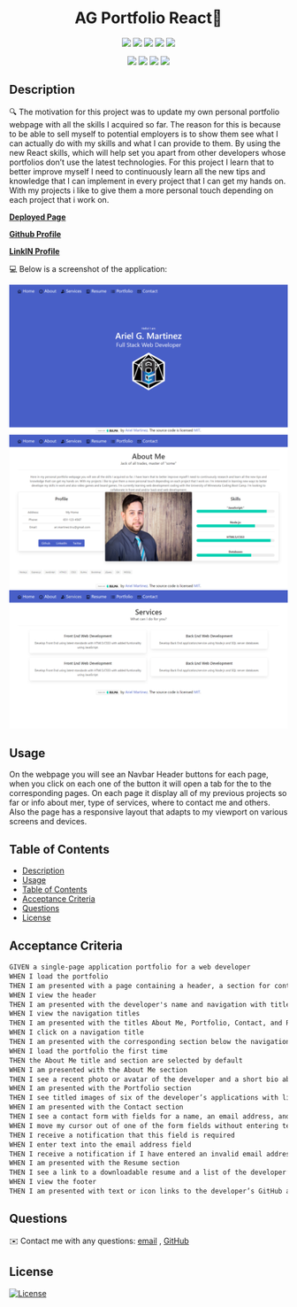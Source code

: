 <h1 align="center">AG Portfolio React👋</h1>
  
<p align="center">
    <img src="https://img.shields.io/github/repo-size/arielo5/AG-Portfolio-react" />
    <img src="https://img.shields.io/github/languages/top/arielo5/AG-Portfolio-react"  />
    <img src="https://img.shields.io/github/issues/arielo5/AG-Portfolio-react" />
    <img src="https://img.shields.io/github/last-commit/arielo5/AG-Portfolio-react" >
    <a href="https://github.com/arielo5"><img src="https://img.shields.io/github/followers/arielo5?style=social" target="_blank" /></a>
    
</p>

<p align="center">
    <img src="https://img.shields.io/badge/Bulma-yellow" />
    <img src="https://img.shields.io/badge/HTML-orange" />
    <img src="https://img.shields.io/badge/CSS3-blue"  />
    <img src="https://img.shields.io/badge/React-g" />
</p>

## Description

🔍 The motivation for this project was to update my own personal portfolio webpage with all the skills I acquired so far. The reason for this is because to be able to sell myself to potential employers is to show them see what I can actually do with my skills and what I can provide to them. By using the new React skills, which will help set you apart from other developers whose portfolios don’t use the latest technologies. For this project I learn that to better improve myself I need to continuously learn all the new tips and knowledge that I can  implement in every project that I can get my hands on. With my projects i like to give them a more personal touch depending on each project that i work on.

**[Deployed Page](https://ag-portfolio-react.herokuapp.com/home)**

**[Github Profile](https://github.com/arielo5)** 

**[LinkIN Profile](https://www.linkedin.com/in/ariel-martinez-tiru/)**

💻 Below is a screenshot of the application:
  
![AG Portfolio Home](./src/assets/Screenshot/AG-Home.png)
![AG Portfolio Home](./src/assets/Screenshot/AG-About.png)
![AG Portfolio Home](./src/assets/Screenshot/AG-Services.png)


## Usage

On the webpage you will see an Navbar Header buttons for each page, when you click on each one of the button it will open a tab for the to the corresponding pages. On each page it display all of my previous projects so far or info about mer, type of services, where to contact me and others. Also the page has a responsive layout that adapts to my viewport on various screens and devices.

   
## Table of Contents
- [Description](#description)
- [Usage](#usage)
- [Table of Contents](#table-of-contents)
- [Acceptance Criteria](#acceptance-criteria)
- [Questions](#questions)
- [License](#license)

 ## Acceptance Criteria
```md
GIVEN a single-page application portfolio for a web developer
WHEN I load the portfolio
THEN I am presented with a page containing a header, a section for content, and a footer
WHEN I view the header
THEN I am presented with the developer's name and navigation with titles corresponding to different sections of the portfolio
WHEN I view the navigation titles
THEN I am presented with the titles About Me, Portfolio, Contact, and Resume, and the title corresponding to the current section is highlighted
WHEN I click on a navigation title
THEN I am presented with the corresponding section below the navigation without the page reloading and that title is highlighted
WHEN I load the portfolio the first time
THEN the About Me title and section are selected by default
WHEN I am presented with the About Me section
THEN I see a recent photo or avatar of the developer and a short bio about them
WHEN I am presented with the Portfolio section
THEN I see titled images of six of the developer’s applications with links to both the deployed applications and the corresponding GitHub repositories
WHEN I am presented with the Contact section
THEN I see a contact form with fields for a name, an email address, and a message
WHEN I move my cursor out of one of the form fields without entering text
THEN I receive a notification that this field is required
WHEN I enter text into the email address field
THEN I receive a notification if I have entered an invalid email address
WHEN I am presented with the Resume section
THEN I see a link to a downloadable resume and a list of the developer’s proficiencies
WHEN I view the footer
THEN I am presented with text or icon links to the developer’s GitHub and LinkedIn profiles, and their profile on a third platform (Stack Overflow, Twitter)
``` 

## Questions
✉️ Contact me with any questions: [email](mailto:ari.martinez.tiru@gmail.com) , [GitHub](https://github.com/arielo5)<br/>

## License

  [![License](https://img.shields.io/badge/License-MIT-brightgreen)](https://choosealicense.com/licenses/mit/)